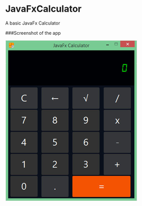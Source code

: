 # JavaFxCalculator
A basic JavaFx Calculator

###Screenshot of the app

![alt tag](https://github.com/Tahsin716/JavaFxCalculator/blob/master/src/ScreenShots/Untitled-2.jpg)
